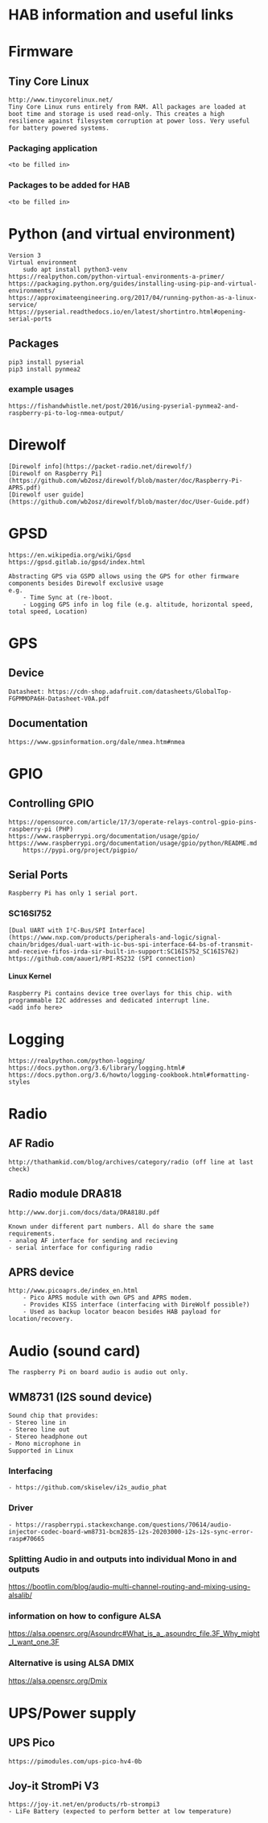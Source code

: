 # HAB information and useful links

# Firmware
## Tiny Core Linux
	http://www.tinycorelinux.net/
	Tiny Core Linux runs entirely from RAM. All packages are loaded at boot time and storage is used read-only. This creates a high resilience against filesystem corruption at power loss. Very useful for battery powered systems.
	
### Packaging application
	<to be filled in>

### Packages to be added for HAB
	<to be filled in>

# Python (and virtual environment)
	Version 3
	Virtual environment
		sudo apt install python3-venv
	https://realpython.com/python-virtual-environments-a-primer/
	https://packaging.python.org/guides/installing-using-pip-and-virtual-environments/
	https://approximateengineering.org/2017/04/running-python-as-a-linux-service/
	https://pyserial.readthedocs.io/en/latest/shortintro.html#opening-serial-ports


## Packages
	pip3 install pyserial
	pip3 install pynmea2

### example usages
	https://fishandwhistle.net/post/2016/using-pyserial-pynmea2-and-raspberry-pi-to-log-nmea-output/

# Direwolf
	[Direwolf info](https://packet-radio.net/direwolf/)
	[Direwolf on Raspberry Pi](https://github.com/wb2osz/direwolf/blob/master/doc/Raspberry-Pi-APRS.pdf)
	[Direwolf user guide](https://github.com/wb2osz/direwolf/blob/master/doc/User-Guide.pdf)

# GPSD
	https://en.wikipedia.org/wiki/Gpsd
	https://gpsd.gitlab.io/gpsd/index.html

	Abstracting GPS via GSPD allows using the GPS for other firmware components besides Direwolf exclusive usage
	e.g. 
		- Time Sync at (re-)boot. 
		- Logging GPS info in log file (e.g. altitude, horizontal speed, total speed, Location)

# GPS
## Device 
	Datasheet: https://cdn-shop.adafruit.com/datasheets/GlobalTop-FGPMMOPA6H-Datasheet-V0A.pdf

## Documentation
	https://www.gpsinformation.org/dale/nmea.htm#nmea


# GPIO
## Controlling GPIO
	https://opensource.com/article/17/3/operate-relays-control-gpio-pins-raspberry-pi (PHP)
	https://www.raspberrypi.org/documentation/usage/gpio/
	https://www.raspberrypi.org/documentation/usage/gpio/python/README.md
		https://pypi.org/project/pigpio/

## Serial Ports
	Raspberry Pi has only 1 serial port. 

### SC16SI752
	[Dual UART with I²C-Bus/SPI Interface](https://www.nxp.com/products/peripherals-and-logic/signal-chain/bridges/dual-uart-with-ic-bus-spi-interface-64-bs-of-transmit-and-receive-fifos-irda-sir-built-in-support:SC16IS752_SC16IS762)
	https://github.com/aauer1/RPI-RS232 (SPI connection)

#### Linux Kernel
	Raspberry Pi contains device tree overlays for this chip. with programmable I2C addresses and dedicated interrupt line.
	<add info here>

# Logging 
	https://realpython.com/python-logging/
	https://docs.python.org/3.6/library/logging.html#
	https://docs.python.org/3.6/howto/logging-cookbook.html#formatting-styles

# Radio
## AF Radio
	http://thathamkid.com/blog/archives/category/radio (off line at last check)

## Radio module DRA818
	http://www.dorji.com/docs/data/DRA818U.pdf

	Known under different part numbers. All do share the same requirements.
	- analog AF interface for sending and recieving
	- serial interface for configuring radio


## APRS device
	http://www.picoaprs.de/index_en.html 
		- Pico APRS module with own GPS and APRS modem. 
		- Provides KISS interface (interfacing with DireWolf possible?)
		- Used as backup locator beacon besides HAB payload for location/recovery.

# Audio (sound card)
	The raspberry Pi on board audio is audio out only.

## WM8731 (I2S sound device)
	Sound chip that provides:
	- Stereo line in
	- Stereo line out
	- Stereo headphone out
	- Mono microphone in
	Supported in Linux

### Interfacing
	- https://github.com/skiselev/i2s_audio_phat

### Driver
	- https://raspberrypi.stackexchange.com/questions/70614/audio-injector-codec-board-wm8731-bcm2835-i2s-20203000-i2s-i2s-sync-error-rasp#70665

### Splitting Audio in and outputs into individual Mono in and outputs
https://bootlin.com/blog/audio-multi-channel-routing-and-mixing-using-alsalib/

### information on how to configure ALSA
https://alsa.opensrc.org/Asoundrc#What_is_a_.asoundrc_file.3F_Why_might_I_want_one.3F

### Alternative is using ALSA DMIX
https://alsa.opensrc.org/Dmix

# UPS/Power supply
## UPS Pico
	https://pimodules.com/ups-pico-hv4-0b

## Joy-it StromPi V3
	https://joy-it.net/en/products/rb-strompi3
	- LiFe Battery (expected to perform better at low temperature)


